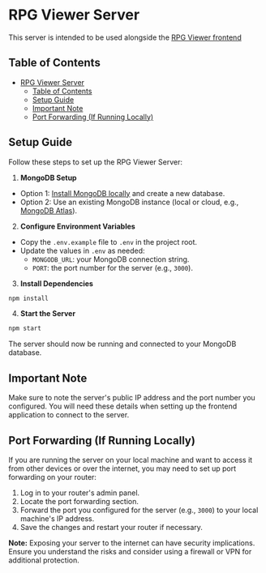 # RPG Viewer Server

This server is intended to be used alongside the [RPG Viewer frontend](https://github.com/ItharDev/RPG-Viewer-Client)

## Table of Contents

- [RPG Viewer Server](#rpg-viewer-server)
  - [Table of Contents](#table-of-contents)
  - [Setup Guide](#setup-guide)
  - [Important Note](#important-note)
  - [Port Forwarding (If Running Locally)](#port-forwarding-if-running-locally)

## Setup Guide

Follow these steps to set up the RPG Viewer Server:

1. **MongoDB Setup**
  - Option 1: [Install MongoDB locally](https://docs.mongodb.com/manual/installation/) and create a new database.
  - Option 2: Use an existing MongoDB instance (local or cloud, e.g., [MongoDB Atlas](https://www.mongodb.com/atlas)).

2. **Configure Environment Variables**
  - Copy the `.env.example` file to `.env` in the project root.
  - Update the values in `.env` as needed:
    - `MONGODB_URL`: your MongoDB connection string.
    - `PORT`: the port number for the server (e.g., `3000`).

3. **Install Dependencies**
  ```bash
  npm install
  ```

4. **Start the Server**
  ```bash
  npm start
  ```

The server should now be running and connected to your MongoDB database.

## Important Note

Make sure to note the server's public IP address and the port number you configured. You will need these details when setting up the frontend application to connect to the server.

## Port Forwarding (If Running Locally)

If you are running the server on your local machine and want to access it from other devices or over the internet, you may need to set up port forwarding on your router:

1. Log in to your router's admin panel.
2. Locate the port forwarding section.
3. Forward the port you configured for the server (e.g., `3000`) to your local machine's IP address.
4. Save the changes and restart your router if necessary.

**Note:** Exposing your server to the internet can have security implications. Ensure you understand the risks and consider using a firewall or VPN for additional protection.